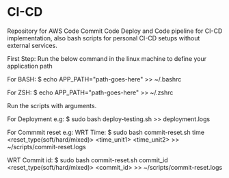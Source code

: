 # CI-CD
Repository for AWS Code Commit  Code Deploy and Code pipeline for CI-CD implementation, also bash scripts for personal CI-CD setups without external services.

First Step:
 Run the below command in the linux machine to define your application path

For BASH: 
$ echo APP_PATH="path-goes-here" >> ~/.bashrc

For ZSH:
$ echo APP_PATH="path-goes-here" >> ~/.zshrc

Run the scripts with arguments.

For Deployment e.g: 
$ sudo bash deploy-testing.sh <env> >> deployment.logs 
  
For Commmit reset e.g:
WRT Time:
  $ sudo bash commit-reset.sh <env> time <reset_type(soft/hard/mixed)> <time_unit1> <time_unit2> >> ~/scripts/commit-reset.logs

WRT Commit id:
  $ sudo bash commit-reset.sh <env> commit_id <reset_type(soft/hard/mixed)> <commit_id> >> ~/scripts/commit-reset.logs
  
  
